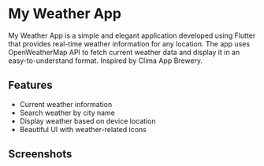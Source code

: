 # My Weather App

My Weather App is a simple and elegant application developed using Flutter that provides real-time weather information for any location. The app uses OpenWeatherMap API to fetch current weather data and display it in an easy-to-understand format. Inspired by Clima App Brewery.

## Features
* Current weather information
* Search weather by city name
* Display weather based on device location
* Beautiful UI with weather-related icons

## Screenshots
